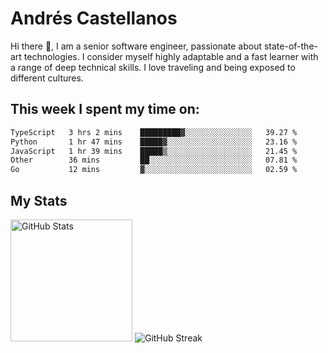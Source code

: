# Andrés Castellanos

Hi there 👋, I am a senior software engineer, passionate about state-of-the-art technologies. I consider myself highly adaptable and a fast learner with a range of deep technical skills. I love traveling and being exposed to different cultures.

## This week I spent my time on:

<!--START_SECTION:waka-->

```txt
TypeScript   3 hrs 2 mins    █████████▓░░░░░░░░░░░░░░░   39.27 %
Python       1 hr 47 mins    █████▓░░░░░░░░░░░░░░░░░░░   23.16 %
JavaScript   1 hr 39 mins    █████▒░░░░░░░░░░░░░░░░░░░   21.45 %
Other        36 mins         ██░░░░░░░░░░░░░░░░░░░░░░░   07.81 %
Go           12 mins         ▓░░░░░░░░░░░░░░░░░░░░░░░░   02.59 %
```

<!--END_SECTION:waka-->

## My Stats

<img height="195" src="https://github-readme-stats.vercel.app/api?username=andrescv&show_icons=true&theme=onedark&hide_border=true&card_width=495" alt="GitHub Stats" />

<img src="https://streak-stats.demolab.com?user=andrescv&theme=one-dark-pro&hide_border=true" alt="GitHub Streak" />
